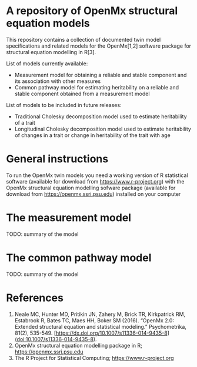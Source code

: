 # A repository of OpenMx structural equation models
This repository contains a collection of documented twin model specifications and related models for the OpenMx[1,2] software package for structural equation modelling  in R[3].

List of models currently available:
- Measurement model for obtaining a reliable and stable component and its association with other measures
- Common pathway model for estimating heritability on a reliable and stable component obtained from a measurement model

List of models to be included in future releases:
- Traditional Cholesky decomposition model used to estimate heritability of a trait
- Longitudinal Cholesky decomposition model used to estimate heritability of changes in a trait or change in heritability of the trait with age

# General instructions
To run the OpenMx twin models you need a working version of R statistical software (available for download from https://www.r-project.org) with the OpenMx structural equation modelling sofware package (available for download from https://openmx.ssri.psu.edu) installed on your computer

# The measurement model
TODO: summary of the model

# The common pathway model
TODO: summary of the model

# References
1. Neale MC, Hunter MD, Pritikin JN, Zahery M, Brick TR, Kirkpatrick RM, Estabrook R, Bates TC, Maes HH, Boker SM (2016). “OpenMx 2.0: Extended structural equation and statistical modeling.” Psychometrika, 81(2), 535-549. [https://dx.doi.org/10.1007/s11336-014-9435-8](doi:10.1007/s11336-014-9435-8).
2. OpenMx structural equation modelling package in R; https://openmx.ssri.psu.edu
3. The R Project for Statistical Computing; https://www.r-project.org
